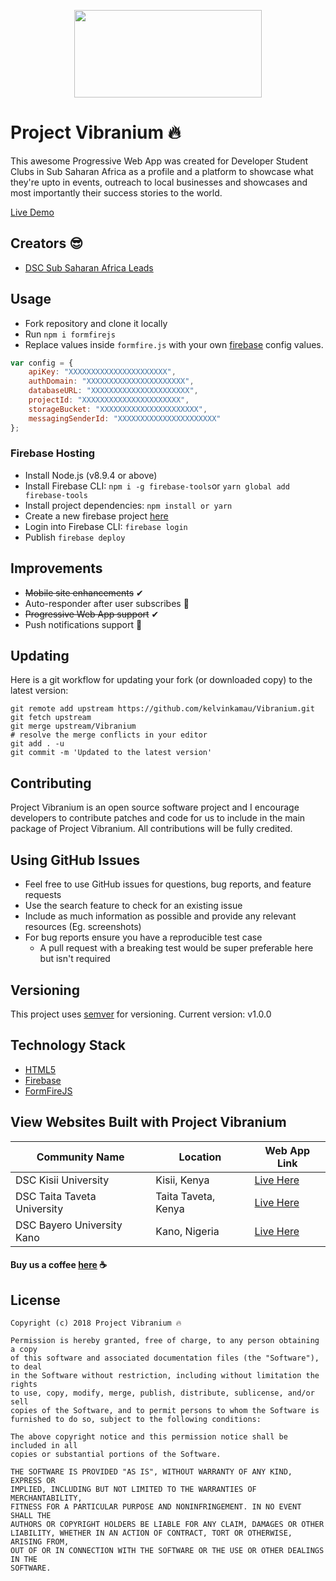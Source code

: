<p align="center">
<img width="300" height="140"  src="https://github.com/kelvinkamau/Vibranium/blob/master/images/vibranium.png">
</p>

# Project Vibranium 🔥
This awesome Progressive Web App was created for Developer Student Clubs in Sub Saharan Africa as a profile and a platform to showcase what they're upto in events, outreach to local businesses and showcases and most importantly their success stories to the world.

[Live Demo](https://vibranium-demo.firebaseapp.com)

## Creators 😎
* [DSC Sub Saharan Africa Leads](https://github.com/DSCLEADSAfrica)


## Usage
* Fork repository and clone it locally
* Run ``` npm i formfirejs ```
* Replace values inside ```formfire.js``` with your own [firebase](https://firebase.google.com) config values.
```javascript
var config = {
    apiKey: "XXXXXXXXXXXXXXXXXXXXXX",
    authDomain: "XXXXXXXXXXXXXXXXXXXXXX",
    databaseURL: "XXXXXXXXXXXXXXXXXXXXXX",
    projectId: "XXXXXXXXXXXXXXXXXXXXXX",
    storageBucket: "XXXXXXXXXXXXXXXXXXXXXX",
    messagingSenderId: "XXXXXXXXXXXXXXXXXXXXXX"
};
```

### Firebase Hosting
* Install Node.js (v8.9.4 or above)
* Install Firebase CLI: ```npm i -g firebase-tools```or  ```yarn global add firebase-tools```
* Install project dependencies: ```npm install or yarn```
* Create a new firebase project [here](https://console.firebase.google.com/)
* Login into Firebase CLI: ```firebase login```
* Publish ```firebase deploy```

## Improvements

* <s>Mobile site enhancements</s> ✔
* Auto-responder after user subscribes 💯
* <s>Progressive Web App support</s> ✔
* Push notifications support 📢

## Updating
Here is a git workflow for updating your fork (or downloaded copy) to the latest version:
```git
git remote add upstream https://github.com/kelvinkamau/Vibranium.git
git fetch upstream
git merge upstream/Vibranium
# resolve the merge conflicts in your editor
git add . -u
git commit -m 'Updated to the latest version'
```

## Contributing
Project Vibranium is an open source software project and I encourage developers to contribute patches and code for us to include in the main package of Project Vibranium. All contributions will be fully credited.

## Using GitHub Issues
* Feel free to use GitHub issues for questions, bug reports, and feature requests
* Use the search feature to check for an existing issue
* Include as much information as possible and provide any relevant resources (Eg. screenshots)
* For bug reports ensure you have a reproducible test case
    * A pull request with a breaking test would be super preferable here but isn't required

## Versioning
This project uses [semver](https://semver.org) for versioning. Current version: v1.0.0

## Technology Stack

* [HTML5](https://github.com/w3c/html)
* [Firebase](https://firebase.google.com/)
* [FormFireJS](https://github.com/kelvinkamau/formfirejs)

## View Websites Built with Project Vibranium

| Community Name | Location | Web App Link | 
| --- | --- | --- | 
| DSC Kisii University | Kisii, Kenya | [Live Here](https://dsc-kisiiuni.firebaseapp.com/) |
| DSC Taita Taveta University | Taita Taveta, Kenya | [Live Here](https://dsc-ttu.firebaseapp.com/) |
| DSC Bayero University Kano | Kano, Nigeria | [Live Here](https://dscbuk.club/) |


#### Buy us a coffee [here](https://www.buymeacoffee.com/EqeRlzLSc) ☕

## License
```
Copyright (c) 2018 Project Vibranium 🔥

Permission is hereby granted, free of charge, to any person obtaining a copy
of this software and associated documentation files (the "Software"), to deal
in the Software without restriction, including without limitation the rights
to use, copy, modify, merge, publish, distribute, sublicense, and/or sell
copies of the Software, and to permit persons to whom the Software is
furnished to do so, subject to the following conditions:

The above copyright notice and this permission notice shall be included in all
copies or substantial portions of the Software.

THE SOFTWARE IS PROVIDED "AS IS", WITHOUT WARRANTY OF ANY KIND, EXPRESS OR
IMPLIED, INCLUDING BUT NOT LIMITED TO THE WARRANTIES OF MERCHANTABILITY,
FITNESS FOR A PARTICULAR PURPOSE AND NONINFRINGEMENT. IN NO EVENT SHALL THE
AUTHORS OR COPYRIGHT HOLDERS BE LIABLE FOR ANY CLAIM, DAMAGES OR OTHER
LIABILITY, WHETHER IN AN ACTION OF CONTRACT, TORT OR OTHERWISE, ARISING FROM,
OUT OF OR IN CONNECTION WITH THE SOFTWARE OR THE USE OR OTHER DEALINGS IN THE
SOFTWARE.
```
